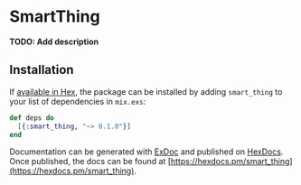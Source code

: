 # SmartThing

**TODO: Add description**

## Installation

If [available in Hex](https://hex.pm/docs/publish), the package can be installed
by adding `smart_thing` to your list of dependencies in `mix.exs`:

```elixir
def deps do
  [{:smart_thing, "~> 0.1.0"}]
end
```

Documentation can be generated with [ExDoc](https://github.com/elixir-lang/ex_doc)
and published on [HexDocs](https://hexdocs.pm). Once published, the docs can
be found at [https://hexdocs.pm/smart_thing](https://hexdocs.pm/smart_thing).

